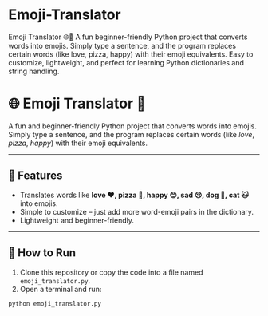 # Emoji-Translator
Emoji Translator 🌐🎉 A fun beginner-friendly Python project that converts words into emojis. Simply type a sentence, and the program replaces certain words (like love, pizza, happy) with their emoji equivalents. Easy to customize, lightweight, and perfect for learning Python dictionaries and string handling.
# 🌐 Emoji Translator 🎉  

A fun and beginner-friendly Python project that converts words into emojis.  
Simply type a sentence, and the program replaces certain words (like *love*, *pizza*, *happy*) with their emoji equivalents.  

---

## 📌 Features  
- Translates words like **love ❤️, pizza 🍕, happy 😊, sad 😢, dog 🐶, cat 🐱** into emojis.  
- Simple to customize – just add more word-emoji pairs in the dictionary.  
- Lightweight and beginner-friendly.  

---

## 🚀 How to Run  
1. Clone this repository or copy the code into a file named `emoji_translator.py`.  
2. Open a terminal and run:  

```bash
python emoji_translator.py

